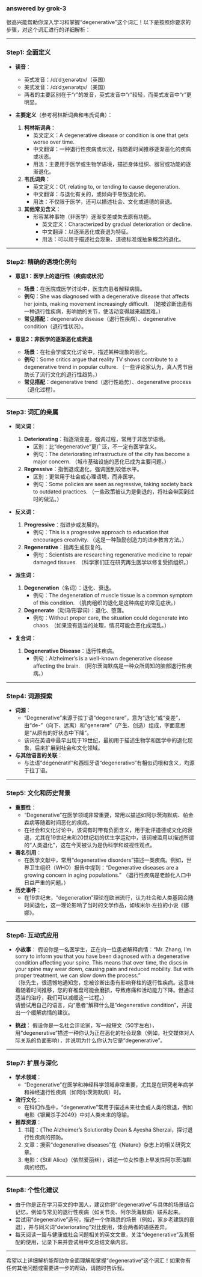 ### answered by grok-3
很高兴能帮助你深入学习和掌握“degenerative”这个词汇！以下是按照你要求的步骤，对这个词汇进行的详细解析：

---

### Step1: 全面定义
- **读音**：
  - 英式发音：/dɪˈdʒenərətɪv/（英国）
  - 美式发音：/dɪˈdʒenərət̬ɪv/（美国）
  - 两者的主要区别在于“r”的发音，英式发音中“r”较轻，而美式发音中“r”更明显。

- **主要定义**（参考柯林斯词典和韦氏词典）：
  1. **柯林斯词典**：
     - 英文定义：A degenerative disease or condition is one that gets worse over time.
     - 中文翻译：一种退行性疾病或状况，指随着时间推移逐渐恶化的疾病或状态。
     - 用法：主要用于医学或生物学语境，描述身体组织、器官或功能的逐渐退化。
  2. **韦氏词典**：
     - 英文定义：Of, relating to, or tending to cause degeneration.
     - 中文翻译：与退化有关的，或倾向于导致退化的。
     - 用法：不仅限于医学，还可以描述社会、文化或道德的衰退。
  3. **其他常见含义**：
     - 形容某种事物（非医学）逐渐变差或失去原有功能。
       - 英文定义：Characterized by gradual deterioration or decline.
       - 中文翻译：以逐渐恶化或衰退为特征。
       - 用法：可以用于描述社会现象、道德标准或抽象概念的退化。

---

### Step2: 精确的语境化例句
- **意思1：医学上的退行性（疾病或状况）**
  - **场景**：在医院或医学讨论中，医生向患者解释病情。
  - **例句**：She was diagnosed with a degenerative disease that affects her joints, making movement increasingly difficult.
    （她被诊断出患有一种退行性疾病，影响她的关节，使活动变得越来越困难。）
  - **常见搭配**：degenerative disease（退行性疾病）、degenerative condition（退行性状况）。

- **意思2：非医学的逐渐恶化或衰退**
  - **场景**：在社会学或文化讨论中，描述某种现象的恶化。
  - **例句**：Some critics argue that reality TV shows contribute to a degenerative trend in popular culture.
    （一些评论家认为，真人秀节目助长了流行文化的退行性趋势。）
  - **常见搭配**：degenerative trend（退行性趋势）、degenerative process（退化过程）。

---

### Step3: 词汇的亲属
- **同义词**：
  1. **Deteriorating**：指逐渐变差，强调过程，常用于非医学语境。
     - 区别：比“degenerative”更广泛，不一定有医学含义。
     - 例句：The deteriorating infrastructure of the city has become a major concern.
       （城市基础设施的恶化已成为主要问题。）
  2. **Regressive**：指倒退或退化，强调回到较低水平。
     - 区别：更常用于社会或心理语境，而非医学。
     - 例句：Some policies are seen as regressive, taking society back to outdated practices.
       （一些政策被认为是倒退的，将社会带回到过时的做法。）

- **反义词**：
  1. **Progressive**：指进步或发展的。
     - 例句：This is a progressive approach to education that encourages creativity.
       （这是一种鼓励创造力的进步教育方法。）
  2. **Regenerative**：指再生或恢复的。
     - 例句：Scientists are researching regenerative medicine to repair damaged tissues.
       （科学家们正在研究再生医学以修复受损组织。）

- **派生词**：
  1. **Degeneration**（名词）：退化、衰退。
     - 例句：The degeneration of muscle tissue is a common symptom of this condition.
       （肌肉组织的退化是这种病症的常见症状。）
  2. **Degenerate**（动词/形容词）：退化、堕落。
     - 例句：Without proper care, the situation could degenerate into chaos.
       （如果没有适当的处理，情况可能会恶化成混乱。）

- **复合词**：
  1. **Degenerative Disease**：退行性疾病。
     - 例句：Alzheimer’s is a well-known degenerative disease affecting the brain.
       （阿尔茨海默病是一种众所周知的脑部退行性疾病。）

---

### Step4: 词源探索
- **词源**：
  - “Degenerative”来源于拉丁语“degenerare”，意为“退化”或“变差”，由“de-”（向下、远离）和“generare”（产生、创造）组成，字面意思是“从原有的好状态中下降”。
  - 该词在英语中最早出现于19世纪，最初用于描述生物学和医学中的退化现象，后来扩展到社会和文化领域。
- **与其他语言的关联**：
  - 与法语“dégénératif”和西班牙语“degenerativo”有相似词根和含义，均源于拉丁语。

---

### Step5: 文化和历史背景
- **重要性**：
  - “Degenerative”在医学领域非常重要，常用以描述如阿尔茨海默病、帕金森病等随着时间恶化的疾病。
  - 在社会和文化讨论中，该词有时带有负面含义，用于批评道德或文化的衰退，尤其在19世纪末和20世纪初的优生学运动中，该词被滥用以描述所谓的“人类退化”，这在今天被认为是伪科学和歧视性观点。
- **著名引用**：
  - 在医学文献中，常用“degenerative disorders”描述一类疾病。例如，世界卫生组织（WHO）报告中提到：“Degenerative diseases are a growing concern in aging populations.”
    （退行性疾病是老龄化人口中日益严重的问题。）
- **历史事件**：
  - 在19世纪末，“degeneration”理论在欧洲流行，认为社会和人类基因会随时间退化，这一理论影响了当时的文学作品，如埃米尔·左拉的小说《娜娜》。

---

### Step6: 互动式应用
- **小故事**：
  假设你是一名医学生，正在向一位患者解释病情：“Mr. Zhang, I’m sorry to inform you that you have been diagnosed with a degenerative condition affecting your spine. This means that over time, the discs in your spine may wear down, causing pain and reduced mobility. But with proper treatment, we can slow down the process.”  
  （张先生，很遗憾地通知您，您被诊断出患有影响脊柱的退行性疾病。这意味着随着时间推移，您的脊椎盘可能会磨损，导致疼痛和活动能力下降。但通过适当的治疗，我们可以减缓这一过程。）  
  请尝试用自己的语言，向“患者”解释什么是“degenerative condition”，并提出一个缓解病情的建议。

- **挑战**：
  假设你是一名社会评论家，写一段短文（50字左右），用“degenerative”描述一种你认为正在恶化的社会现象（例如，社交媒体对人际关系的负面影响），并说明为什么你认为它是“degenerative”。

---

### Step7: 扩展与深化
- **学术领域**：
  - “Degenerative”在医学和神经科学领域非常重要，尤其是在研究老年病学和神经退行性疾病（如阿尔茨海默病）时。
- **流行文化**：
  - 在科幻作品中，“degenerative”常用于描述未来社会或人类的衰退，例如电影《银翼杀手2049》中对人类未来的隐喻。
- **推荐资源**：
  1. 书籍：《The Alzheimer’s Solution》by Dean & Ayesha Sherzai，探讨退行性疾病的预防。
  2. 文章：搜索“degenerative diseases”在《Nature》杂志上的相关研究文章。
  3. 电影：《Still Alice》（依然爱丽丝），讲述一位女性患上早发性阿尔茨海默病的经历。

---

### Step8: 个性化建议
- 由于你是正在学习英文的中国人，建议你将“degenerative”与具体的场景结合记忆，例如与常见的退行性疾病（如关节炎、阿尔茨海默病）联系起来。
- 尝试用“degenerative”造句，描述一个你熟悉的场景（例如，家乡老建筑的衰退），并与同义词“deteriorating”对比使用，体会两者的语感差异。
- 每天阅读一篇与健康或社会问题相关的英文文章，关注“degenerative”及其搭配的使用，记录下来并尝试用中文总结文章内容。

---

希望以上详细解析能帮助你全面理解和掌握“degenerative”这个词汇！如果你有任何其他问题或需要进一步的帮助，请随时告诉我。